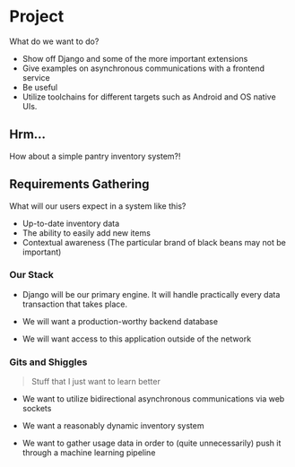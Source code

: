 # Project

What do we want to do?

* Show off Django and some of the more important extensions
* Give examples on asynchronous communications with a frontend service
* Be useful
* Utilize toolchains for different targets such as Android and OS native UIs.

## Hrm…

How about a simple pantry inventory system?! 

## Requirements Gathering

What will our users expect in a system like this?

* Up-to-date inventory data
* The ability to easily add new items
* Contextual awareness (The particular brand of black beans may not be important)

### Our Stack

* Django will be our primary engine. It will handle practically every data transaction that takes place.

* We will want a production-worthy backend database

* We will want access to this application outside of the network

### Gits and Shiggles

> Stuff that I just want to learn better

* We want to utilize bidirectional asynchronous communications via web sockets

* We want a reasonably dynamic inventory system

* We want to gather usage data in order to (quite unnecessarily) push it through a machine learning pipeline
